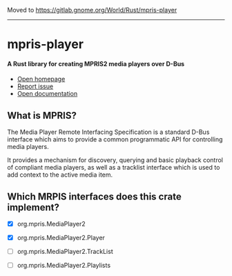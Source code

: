 Moved to https://gitlab.gnome.org/World/Rust/mpris-player

---

# mpris-player
#### A Rust library for creating MPRIS2 media players over D-Bus

- [Open homepage](https://gitlab.gnome.org/World/Rust/mpris-player)
- [Report issue](https://gitlab.gnome.org/World/Rust/mpris-player/issues/new)
- [Open documentation](https://docs.rs/mpris-player)

## What is MPRIS?
The Media Player Remote Interfacing Specification is a standard D-Bus interface which aims to provide a common programmatic API for controlling media players.

It provides a mechanism for discovery, querying and basic playback control of compliant media players, as well as a tracklist interface which is used to add context to the active media item.

## Which MRPIS interfaces does this crate implement?
- [x] org.mpris.MediaPlayer2
- [x] org.mpris.MediaPlayer2.Player
- [ ] org.mpris.MediaPlayer2.TrackList
- [ ] org.mpris.MediaPlayer2.Playlists


